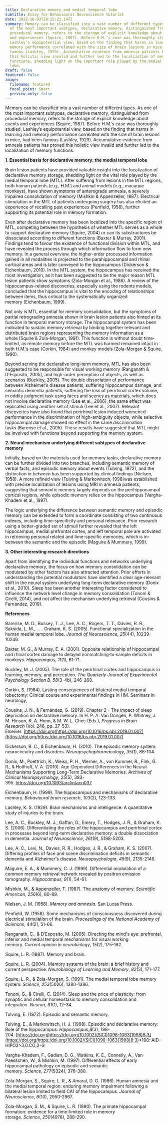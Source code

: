 ```yaml
---
title: Declarative memory and medial temporal lobe
subtitle: Essay for Behavioural Neuroscience tutorial
date: 2022-10-03T20:25:22.147Z
summary: Memory can be classified into a vast number of different types. As one
  of the most important subtypes, declarative memory, distinguished from
  procedural memory, refers to the storage of explicit knowledge about events
  and experiences (Squire, 1987). Before H.M.’s case was thoroughly studied,
  Lashley’s equipotential view, based on the finding that harms in learning and
  memory performance correlated with the size of brain lesions in mice, had been
  famous (Lashley, 1929). Accumulative evidence from amnesia patients has proved
  this holistic view invalid and further led to the localization of memory
  functions, shedding light on the important role played by the medial temporal
  lobe.
draft: false
featured: false
image:
  filename: featured
  focal_point: Smart
  preview_only: false
---
```

Memory can be classified into a vast number of different types. As one of the most important subtypes, declarative memory, distinguished from procedural memory, refers to the storage of explicit knowledge about events and experiences (Squire, 1987). Before H.M.’s case was thoroughly studied, Lashley’s equipotential view, based on the finding that harms in learning and memory performance correlated with the size of brain lesions in mice, had been famous (Lashley, 1929). Accumulative evidence from amnesia patients has proved this holistic view invalid and further led to the localization of memory functions. 

**1. Essential basis for declarative memory: the medial temporal lobe** 

Brain lesion patients have provided valuable insight into the localization of declarative memory storage, shedding light on the vital role played by the medial temporal lobe (MTL). After suffering from lesions in the MTL regions, both human patients (e.g., H.M.) and animal models (e.g., macaque monkeys), have shown symptoms of anterograde amnesia, a severely impaired consolidation of memory (Mishkin & Appenzeller, 1987). Electrical stimulation in the MTL of patients undergoing surgery has also elicited an experience of recalling past experiences (Penfield, 1958), further supporting its potential role in memory formation.

Even after declarative memory has been localized into the specific region of MTL, competing between the hypothesis of whether MTL serves as a whole to support declarative memory (Squire, 2004) or can its substructures be dissociated according to different functions (Baxter & Murray, 2001). Findings tend to favour the existence of functional division within MTL, and have revealed the process through which information flow to form new memory. In a general overview, the higher-order processed information gained in all modalities is projected to the parahippocampal and rhinal cortical areas and is later conveyed to the hippocampus (Dickerson & Eichenbaum, 2010). In the MTL system, the hippocampus has received the most investigation, as it has been suggested to be the major reason MTL lesion patients show symptoms (Zola-Morgan et al., 1986). A review of the hippocampus-related discoveries, especially using the rodents models, concluded that the hippocampus is vital to the encoding of relationships between items, thus critical to the systematically organized memory (Eichenbaum, 1999). 

Not only is MTL essential for memory consolidation, but the symptoms of partial retrograding amnesia shown in brain lesion patients also hinted at its function in temporal memory storage. The hippocampal system has been indicated to sustain memory retrieval by binding together relevant and distributed brain regions representing the memory information as a whole (Squire & Zola-Morgan, 1991). This function is without doubt time-limited, as remote memory before the MTL was harmed remained intact in both H.M.’s case (Corkin, 1984) and monkey models (Zola-Morgan & Squire, 1990). 

Beyond serving the declarative long-term memory, MTL has also been suggested to be responsible for visual working memory (Ranganath & D’Esposito, 2005), and high-order perception of objects, as well as scenarios (Buckley, 2005). The double dissociation of performance between Alzheimer’s disease patients, suffering hippocampus damage, and semantic dementia patients, suffering the loss of perirhinal cortex volume, in oddity judgment task using faces and scenes as materials, which does not involve declarative memory (Lee et al., 2006), the same effect was replicated using another set of stimuli (Lee et al., 2007). Relevant discoveries have also found that perirhinal lesion induced worsened performance in the discrimination of high-ambiguity objects, while selective hippocampal damage showed no effect in the same discrimination tasks (Barense et al., 2005). These results have suggested that MTL might be involved with functions beyond supporting the memory system. 

**2. Neural mechanism underlying different subtypes of declarative memory**

Initially, based on the materials used for memory tasks, declarative memory can be further divided into two branches, including semantic memory of verbal facts, and episodic memory about events (Tulving, 1972), and the distinction in between has been supported by clinical findings (Nielsen, 1958). A more refined view (Tulving & Markowitsch, 1998)was established with precise localization of lesions using MRI in amnesia patients, suggesting that semantic memory largely depends on the perihippocampal cortical regions, while episodic memory relies on the hippocampus (Vargha-Khadem et al., 1997). 

The logic underlying the difference between semantic memory and episodic memory can be extended to form a coordinate consisting of two continuous indexes, including time-specificity and personal relevance. Prior research using a better-graded set of stimuli further revealed that the left hippocampus, medial prefrontal cortex, and left temporal pole are activated in retrieving personal related and time-specific memories, which is in-between the semantic and the episodic (Maguire & Mummery, 1999). 

**3. Other interesting research directions**

Apart from identifying the individual functions and networks underlying declarative memory, the focus on how memory consolidation can be modulated by other factors has also attracted attention. Prior efforts in understanding the potential modulators have identified a clear age-relevant shift in the neural system underlying long-term declarative memory (Donix et al., 2010). Sleep has been another interesting factor considered to influence the network level change in memory consolidation (Tononi & Cirelli, 2014), and not affect the mechanism underlying retrieval (Cousins & Fernández, 2019). 



**References**

Barense, M. D., Bussey, T. J., Lee, A. C., Rogers, T. T., Davies, R. R., Saksida, L. M., . . . Graham, K. S. (2005). Functional specialization in the human medial temporal lobe. *Journal of Neuroscience*, *25*(44), 10239-10246. 

Baxter, M. G., & Murray, E. A. (2001). Opposite relationship of hippocampal and rhinal cortex damage to delayed nonmatching‐to‐sample deficits in monkeys. *Hippocampus*, *11*(1), 61-71. 

Buckley, M. J. (2005). The role of the perirhinal cortex and hippocampus in learning, memory, and perception. *The Quarterly Journal of Experimental Psychology Section B*, *58*(3-4b), 246-268. 

Corkin, S. (1984). Lasting consequences of bilateral medial temporal lobectomy: Clinical course and experimental findings in HM. Seminars in neurology, 

Cousins, J. N., & Fernández, G. (2019). Chapter 2 - The impact of sleep deprivation on declarative memory. In H. P. A. Van Dongen, P. Whitney, J. M. Hinson, K. A. Honn, & M. W. L. Chee (Eds.), *Progress in Brain Research* (Vol. 246, pp. 27-53). Elsevier. [https://doi.org/https://doi.org/10.1016/bs.pbr.2019.01.007](https://doi.org/https:/doi.org/10.1016/bs.pbr.2019.01.007)

Dickerson, B. C., & Eichenbaum, H. (2010). The episodic memory system: neurocircuitry and disorders. *Neuropsychopharmacology*, *35*(1), 86-104. 

Donix, M., Poettrich, K., Weiss, P. H., Werner, A., von Kummer, R., Fink, G. R., & Holthoff, V. A. (2010). Age-Dependent Differences in the Neural Mechanisms Supporting Long-Term Declarative Memories. *Archives of Clinical Neuropsychology*, *25*(5), 383-395. <https://doi.org/10.1093/arclin/acq037>

Eichenbaum, H. (1999). The hippocampus and mechanisms of declarative memory. *Behavioural brain research*, *103*(2), 123-133. 

Lashley, K. S. (1929). Brain mechanisms and intelligence: A quantitative study of injuries to the brain. 

Lee, A. C., Buckley, M. J., Gaffan, D., Emery, T., Hodges, J. R., & Graham, K. S. (2006). Differentiating the roles of the hippocampus and perirhinal cortex in processes beyond long-term declarative memory: a double dissociation in dementia. *Journal of Neuroscience*, *26*(19), 5198-5203. 

Lee, A. C., Levi, N., Davies, R. R., Hodges, J. R., & Graham, K. S. (2007). Differing profiles of face and scene discrimination deficits in semantic dementia and Alzheimer's disease. *Neuropsychologia*, *45*(9), 2135-2146. 

Maguire, E. A., & Mummery, C. J. (1999). Differential modulation of a common memory retrieval network revealed by positron emission tomography. *Hippocampus*, *9*(1), 54-61. 

Mishkin, M., & Appenzeller, T. (1987). The anatomy of memory. *Scientific American*, *256*(6), 80-89. 

Nielsen, J. M. (1958). *Memory and amnesia*. San Lucas Press. 

Penfield, W. (1958). Some mechanisms of consciousness discovered during electrical stimulation of the brain. *Proceedings of the National Academy of Sciences*, *44*(2), 51-66. 

Ranganath, C., & D’Esposito, M. (2005). Directing the mind's eye: prefrontal, inferior and medial temporal mechanisms for visual working memory. *Current opinion in neurobiology*, *15*(2), 175-182. 

Squire, L. R. (1987). Memory and brain. 

Squire, L. R. (2004). Memory systems of the brain: a brief history and current perspective. *Neurobiology of Learning and Memory*, *82*(3), 171-177. 

Squire, L. R., & Zola-Morgan, S. (1991). The medial temporal lobe memory system. *Science*, *253*(5026), 1380-1386. 

Tononi, G., & Cirelli, C. (2014). Sleep and the price of plasticity: from synaptic and cellular homeostasis to memory consolidation and integration. *Neuron*, *81*(1), 12-34. 

Tulving, E. (1972). Episodic and semantic memory. 

Tulving, E., & Markowitsch, H. J. (1998). Episodic and declarative memory: Role of the hippocampus. *Hippocampus*,*8*(3), 198-204. [https://doi.org/https://doi.org/10.1002/(SICI)1098-1063(1998)8:3](https://doi.org/https:/doi.org/10.1002/(SICI)1098-1063(1998)8:3)<198::AID-HIPO2>3.0.CO;2-G

Vargha-Khadem, F., Gadian, D. G., Watkins, K. E., Connelly, A., Van Paesschen, W., & Mishkin, M. (1997). Differential effects of early hippocampal pathology on episodic and semantic memory. *Science*, *277*(5324), 376-380. 

Zola-Morgan, S., Squire, L. R., & Amaral, D. G. (1986). Human amnesia and the medial temporal region: enduring memory impairment following a bilateral lesion limited to field CA1 of the hippocampus. *Journal of Neuroscience*, *6*(10), 2950-2967. 

Zola-Morgan, S. M., & Squire, L. R. (1990). The primate hippocampal formation: evidence for a time-limited role in memory storage. *Science*, *250*(4978), 288-290.